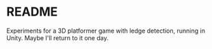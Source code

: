 # README #

Experiments for a 3D platformer game with ledge detection, running in Unity.
Maybe I'll return to it one day.
